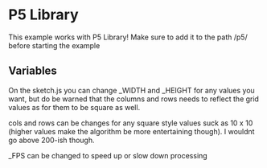 # P5 Library

This example works with P5 Library! Make sure to add it to the path /p5/ before starting the example

## Variables

On the sketch.js you can change _WIDTH and _HEIGHT for any values you want, but do be warned that the columns and rows needs to reflect the grid values as for them to be square as well.

cols and rows can be changes for any square style values suck as 10 x 10 (higher values make the algorithm be more entertaining though). I wouldnt go above 200-ish though.

_FPS can be changed to speed up or slow down processing
